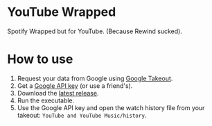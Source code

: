 # YouTube Wrapped
Spotify Wrapped but for YouTube. (Because Rewind sucked).

# How to use
1. Request your data from Google using [Google Takeout](https://takeout.google.com/).
2. Get a [Google API key](https://console.cloud.google.com/apis/credentials) (or use a friend's).
3. Download the [latest release](https://github.com/Sank6/YouTube-Wrapped/releases).
5. Run the executable.
6. Use the Google API key and open the watch history file from your takeout: `YouTube and YouTube Music/history`.